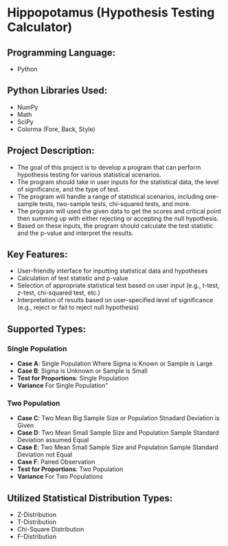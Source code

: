 # Hippopotamus (Hypothesis Testing Calculator)

## Programming Language:
- Python

## Python Libraries Used:
- NumPy
- Math
- SciPy
- Colorma (Fore, Back, Style)

## Project Description:
- The goal of this project is to develop a program that can perform hypothesis testing for various statistical scenarios. 
- The program should take in user inputs for the statistical data, the level of significance, and the type of test. 
- The program will handle a range of statistical scenarios, including one-sample tests, two-sample tests, chi-squared tests, and more.
- The program will used the given data to get the scores and critical point then summing up with either rejecting or accepting the null hypothesis.
- Based on these inputs, the program should calculate the test statistic and the p-value and interpret the results.

## Key Features:
- User-friendly interface for inputting statistical data and hypotheses
- Calculation of test statistic and p-value
- Selection of appropriate statistical test based on user input (e.g., t-test, z-test, chi-squared test, etc.)
- Interpretation of results based on user-specified level of significance (e.g., reject or fail to reject null hypothesis)

## Supported Types:
### Single Population
- **Case A**: Single Population Where Sigma is Known or Sample is Large
- **Case B**: Sigma is Unknown or Sample is Small
- **Test for Proportions**: Single Population
- **Variance** For Single Population"

### Two Population
- **Case C**: Two Mean Big Sample Size or Population Stnadard Deviation is Given
- **Case D**: Two Mean Small Sample Size and Population Sample Standard Deviation assumed Equal
- **Case E**: Two Mean Small Sample Size and Population Sample Standard Deviation not Equal
- **Case F**: Paired Observation
- **Test for Proportions**: Two Population
- **Variance** For Two Populations

## Utilized Statistical Distribution Types:
- Z-Distribution
- T-Distribution
- Chi-Square Distribution
- F-Distribution
